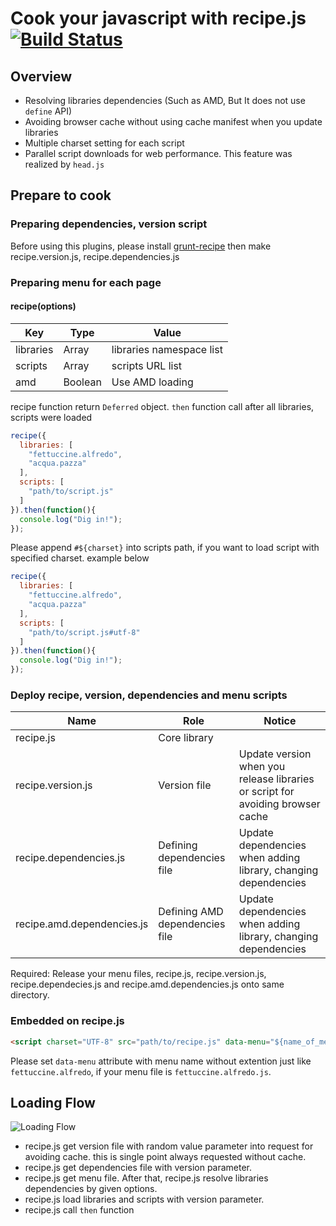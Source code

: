 # Cook your javascript with recipe.js[![Build Status](https://api.travis-ci.org/sideroad/recipe.png?branch=master)](https://travis-ci.org/sideroad/recipe)


## Overview

- Resolving libraries dependencies (Such as AMD, But It does not use `define` API)
- Avoiding browser cache without using cache manifest when you update libraries
- Multiple charset setting for each script
- Parallel script downloads for web performance. This feature was realized by `head.js`

## Prepare to cook

### Preparing dependencies, version script
Before using this plugins, please install [grunt-recipe](https://github.com/sideroad/grunt-recipe/) then make recipe.version.js, recipe.dependencies.js

### Preparing menu for each page

#### recipe(options)

|Key|Type|Value|
|---|----|-----|
|libraries|Array<String>|libraries namespace list|
|scripts|Array<String>|scripts URL list|
|amd|Boolean|Use AMD loading|

recipe function return `Deferred` object.
`then` function call after all libraries, scripts were loaded

```js
recipe({
  libraries: [
    "fettuccine.alfredo",
    "acqua.pazza"
  ],
  scripts: [
    "path/to/script.js"
  ]
}).then(function(){
  console.log("Dig in!");
});
```
Please append `#${charset}` into scripts path, if you want to load script with specified charset.
example below
```js
recipe({
  libraries: [
    "fettuccine.alfredo",
    "acqua.pazza"
  ],
  scripts: [
    "path/to/script.js#utf-8"
  ]
}).then(function(){
  console.log("Dig in!");
});
```

### Deploy recipe, version, dependencies and menu scripts
|Name             |Role        |Notice                       |
|-----------------|------------|-----------------------------|
|recipe.js        |Core library|                             |
|recipe.version.js|Version file|Update version when you release libraries or script for avoiding browser cache |
|recipe.dependencies.js|Defining dependencies file|Update dependencies when adding library, changing dependencies |
|recipe.amd.dependencies.js|Defining AMD dependencies file|Update dependencies when adding library, changing dependencies |

Required: Release your menu files, recipe.js, recipe.version.js, recipe.dependecies.js and recipe.amd.dependencies.js onto same directory.


### Embedded on recipe.js
```html
<script charset="UTF-8" src="path/to/recipe.js" data-menu="${name_of_menu}" async="true" ></script>
```
Please set `data-menu` attribute with menu name without extention just like `fettuccine.alfredo`, if your menu file is `fettuccine.alfredo.js`.


## Loading Flow
![Loading Flow](https://github.com/sideroad/recipe/raw/master/img/recipe.js.png)
- recipe.js get version file with random value parameter into request for avoiding cache. this is single point always requested without cache.
- recipe.js get dependencies file with version parameter.
- recipe.js get menu file. After that, recipe.js resolve libraries dependencies by given options.
- recipe.js load libraries and scripts with version parameter.
- recipe.js call `then` function


